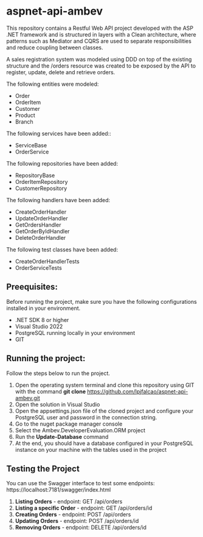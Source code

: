 # aspnet-api-ambev

This repository contains a Restful Web API project developed with the ASP .NET framework and is structured in layers with a Clean architecture, where patterns such as Mediator and CQRS are used to separate responsibilities and reduce coupling between classes.

A sales registration system was modeled using DDD on top of the existing structure and the /orders resource was created to be exposed by the API to register, update, delete and retrieve orders.

The following entities were modeled:
- Order
- OrderItem
- Customer
- Product
- Branch

The following services have been added::

- ServiceBase
- OrderService

The following repositories have been added:

- RepositoryBase
- OrderItemRepository
- CustomerRepository

The following handlers have been added:

  - CreateOrderHandler
  - UpdateOrderHandler
  - GetOrdersHandler
  - GetOrderByIdHandler
  - DeleteOrderHandler


The following test classes have been added:

- CreateOrderHandlerTests
- OrderServiceTests
  

## Preequisites:

Before running the project, make sure you have the following configurations installed in your environment.

+ .NET SDK 8 or higher
+ Visual Studio 2022
+ PostgreSQL running locally in your environment
+ GIT

## Running the project:

Follow the steps below to run the project.

1. Open the operating system terminal and clone this repository using GIT with the command **git clone** https://github.com/lpjfalcao/aspnet-api-ambev.git
2. Open the solution in Visual Studio
3. Open the appsettings.json file of the cloned project and configure your PostgreSQL user and password in the connection string.
4. Go to the nuget package manager console
5. Select the Ambev.DeveloperEvaluation.ORM project
6. Run the **Update-Database** command
7. At the end, you should have a database configured in your PostgreSQL instance on your machine with the tables used in the project

## Testing the Project

You can use the Swagger interface to test some endpoints: https://localhost:7181/swagger/index.html

1. **Listing Orders** - endpoint: GET /api/orders
2. **Listing a specific Order** - endpoint: GET /api/orders/id
3. **Creating Orders** - endpoint: POST /api/orders
4. **Updating Orders** - endpoint: POST /api/orders/id
5. **Removing Orders** - endpoint: DELETE /api/orders/id

